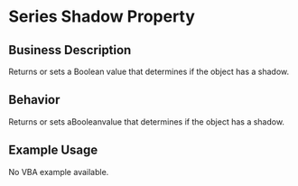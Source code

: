 # Series Shadow Property

## Business Description
Returns or sets a Boolean value that determines if the object has a shadow.

## Behavior
Returns or sets aBooleanvalue that determines if the object has a shadow.

## Example Usage
No VBA example available.